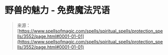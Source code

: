 <!--yml

分类：未分类

日期：2024年06月12日 18:37:13

-->

# 野兽的魅力 - 免费魔法咒语

> 来源：[https://www.spellsofmagic.com/spells/spiritual_spells/protection_spells/3552/page.html#0001-01-01](https://www.spellsofmagic.com/spells/spiritual_spells/protection_spells/3552/page.html#0001-01-01)
